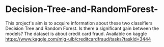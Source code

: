 # Decision-Tree-and-RandomForest-
This project's aim is to acquire information about these two classifiers Decision Tree and Random Forest. 
Is there a significant gain between the models? The dataset is about credit card fraud.
Available on kaggle https://www.kaggle.com/mlg-ulb/creditcardfraud/tasks?taskId=3444

